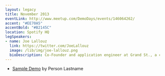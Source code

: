 ```yaml
---
layout: legacy
title: November 2013
eventLink: http://www.meetup.com/DemoDays/events/146064262/
accent: "#EE70A5"
accentBold: "#B2145C"
location: Spotify HQ
legSpeakers:
- name: Joe Lallouz
  link: https://twitter.com/JoeLallouz
  image: /lib/img/joe-lallouz.png
  bioDescription: Co-Founder and application engineer at Grand St., a curated shop for creative technology. He works across the stack building well-designed, thoughtfully crafted software. When he's not coding away at Grand St. you'll find him kicking ass and taking names on the ice at Chelsea Piers or taking his sweet pups Rocky and Onyx for walks. Joe loves beautiful design and is addicted to sneakers. He is excited to discuss "Social Design", centered around creating compelling engaged communities and how to incentivize participation. 
---
```


* [Sample Demo](#) by Person Lastname